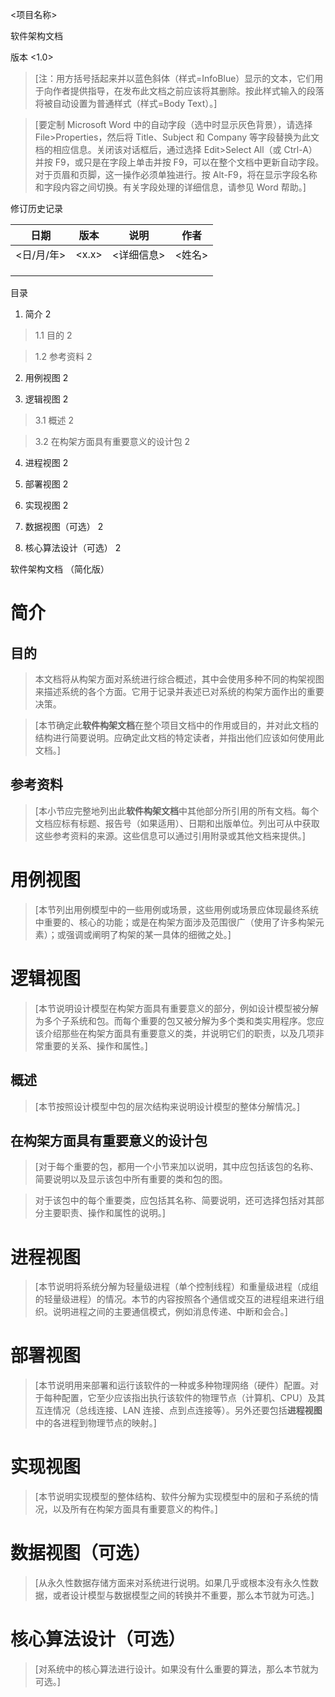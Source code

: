 \<项目名称\>

软件架构文档

版本 \<1.0\>

>   [注：用方括号括起来并以蓝色斜体（样式=InfoBlue）显示的文本，它们用于向作者提供指导，在发布此文档之前应该将其删除。按此样式输入的段落将被自动设置为普通样式（样式=Body
>   Text）。]

>   [要定制 Microsoft Word 中的自动字段（选中时显示灰色背景），请选择
>   File\>Properties，然后将 Title、Subject 和 Company
>   等字段替换为此文档的相应信息。关闭该对话框后，通过选择 Edit\>Select All（或
>   Ctrl-A）并按 F9，或只是在字段上单击并按
>   F9，可以在整个文档中更新自动字段。对于页眉和页脚，这一操作必须单独进行。按
>   Alt-F9，将在显示字段名称和字段内容之间切换。有关字段处理的详细信息，请参见
>   Word 帮助。]

修订历史记录

| **日期**     | **版本** | **说明**     | **作者** |
|--------------|----------|--------------|----------|
| \<日/月/年\> | \<x.x\>  | \<详细信息\> | \<姓名\> |
|              |          |              |          |
|              |          |              |          |
|              |          |              |          |

  
目录

1. 简介 2

>   1.1 目的 2

>   1.2 参考资料 2

2. 用例视图 2

3. 逻辑视图 2

>   3.1 概述 2

>   3.2 在构架方面具有重要意义的设计包 2

4. 进程视图 2

5. 部署视图 2

6. 实现视图 2

7. 数据视图（可选） 2

8. 核心算法设计（可选） 2

  
软件架构文档 （简化版）

# 简介

## 目的

>   本文档将从构架方面对系统进行综合概述，其中会使用多种不同的构架视图来描述系统的各个方面。它用于记录并表述已对系统的构架方面作出的重要决策。

>   [本节确定此**软件构架文档**在整个项目文档中的作用或目的，并对此文档的结构进行简要说明。应确定此文档的特定读者，并指出他们应该如何使用此文档。]

## 参考资料

>   [本小节应完整地列出此**软件构架文档**中其他部分所引用的所有文档。每个文档应标有标题、报告号（如果适用）、日期和出版单位。列出可从中获取这些参考资料的来源。这些信息可以通过引用附录或其他文档来提供。]

# 用例视图

>   [本节列出用例模型中的一些用例或场景，这些用例或场景应体现最终系统中重要的、核心的功能；或是在构架方面涉及范围很广（使用了许多构架元素）；或强调或阐明了构架的某一具体的细微之处。]

# 逻辑视图

>   [本节说明设计模型在构架方面具有重要意义的部分，例如设计模型被分解为多个子系统和包。而每个重要的包又被分解为多个类和类实用程序。您应该介绍那些在构架方面具有重要意义的类，并说明它们的职责，以及几项非常重要的关系、操作和属性。]

## 概述

>   [本节按照设计模型中包的层次结构来说明设计模型的整体分解情况。]

## 在构架方面具有重要意义的设计包

>   [对于每个重要的包，都用一个小节来加以说明，其中应包括该包的名称、简要说明以及显示该包中所有重要的类和包的图。

>   对于该包中的每个重要类，应包括其名称、简要说明，还可选择包括对其部分主要职责、操作和属性的说明。]

# 进程视图

>   [本节说明将系统分解为轻量级进程（单个控制线程）和重量级进程（成组的轻量级进程）的情况。本节的内容按照各个通信或交互的进程组来进行组织。说明进程之间的主要通信模式，例如消息传递、中断和会合。]

# 部署视图

>   [本节说明用来部署和运行该软件的一种或多种物理网络（硬件）配置。对于每种配置，它至少应该指出执行该软件的物理节点（计算机、CPU）及其互连情况（总线连接、LAN
>   连接、点到点连接等）。另外还要包括**进程视图**中的各进程到物理节点的映射。]

# 实现视图

>   [本节说明实现模型的整体结构、软件分解为实现模型中的层和子系统的情况，以及所有在构架方面具有重要意义的构件。]

# 数据视图（可选）

>   [从永久性数据存储方面来对系统进行说明。如果几乎或根本没有永久性数据，或者设计模型与数据模型之间的转换并不重要，那么本节就为可选。]

# 核心算法设计（可选）

>   [对系统中的核心算法进行设计。如果没有什么重要的算法，那么本节就为可选。]
